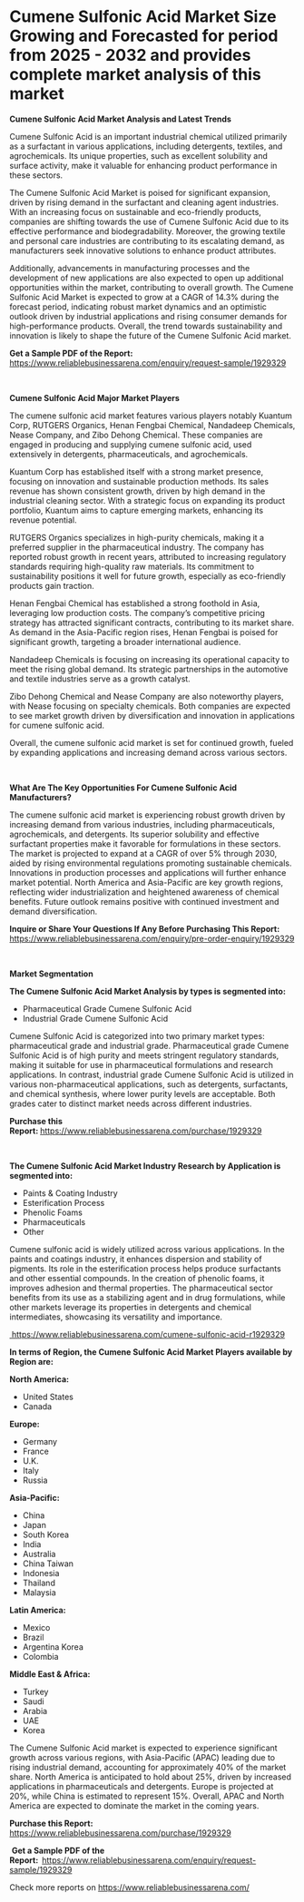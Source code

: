 <p><h1>Cumene Sulfonic Acid Market Size Growing and Forecasted for period from 2025 - 2032 and provides complete market analysis of this market</h1></p><p><strong>Cumene Sulfonic Acid Market Analysis and Latest Trends</strong></p>
<p><p>Cumene Sulfonic Acid is an important industrial chemical utilized primarily as a surfactant in various applications, including detergents, textiles, and agrochemicals. Its unique properties, such as excellent solubility and surface activity, make it valuable for enhancing product performance in these sectors. </p><p>The Cumene Sulfonic Acid Market is poised for significant expansion, driven by rising demand in the surfactant and cleaning agent industries. With an increasing focus on sustainable and eco-friendly products, companies are shifting towards the use of Cumene Sulfonic Acid due to its effective performance and biodegradability. Moreover, the growing textile and personal care industries are contributing to its escalating demand, as manufacturers seek innovative solutions to enhance product attributes.</p><p>Additionally, advancements in manufacturing processes and the development of new applications are also expected to open up additional opportunities within the market, contributing to overall growth. The Cumene Sulfonic Acid Market is expected to grow at a CAGR of 14.3% during the forecast period, indicating robust market dynamics and an optimistic outlook driven by industrial applications and rising consumer demands for high-performance products. Overall, the trend towards sustainability and innovation is likely to shape the future of the Cumene Sulfonic Acid market.</p></p>
<p><strong>Get a Sample PDF of the Report:&nbsp;</strong> <a href="https://www.reliablebusinessarena.com/enquiry/request-sample/1929329?utm_campaign=3286&utm_medium=2&utm_source=Github&utm_content=ia&utm_term=01042025&utm_id=cumene-sulfonic-acid">https://www.reliablebusinessarena.com/enquiry/request-sample/1929329</a></p>
<p>&nbsp;</p>
<p><strong>Cumene Sulfonic Acid Major Market Players</strong></p>
<p><p>The cumene sulfonic acid market features various players notably Kuantum Corp, RUTGERS Organics, Henan Fengbai Chemical, Nandadeep Chemicals, Nease Company, and Zibo Dehong Chemical. These companies are engaged in producing and supplying cumene sulfonic acid, used extensively in detergents, pharmaceuticals, and agrochemicals.</p><p>Kuantum Corp has established itself with a strong market presence, focusing on innovation and sustainable production methods. Its sales revenue has shown consistent growth, driven by high demand in the industrial cleaning sector. With a strategic focus on expanding its product portfolio, Kuantum aims to capture emerging markets, enhancing its revenue potential.</p><p>RUTGERS Organics specializes in high-purity chemicals, making it a preferred supplier in the pharmaceutical industry. The company has reported robust growth in recent years, attributed to increasing regulatory standards requiring high-quality raw materials. Its commitment to sustainability positions it well for future growth, especially as eco-friendly products gain traction.</p><p>Henan Fengbai Chemical has established a strong foothold in Asia, leveraging low production costs. The company’s competitive pricing strategy has attracted significant contracts, contributing to its market share. As demand in the Asia-Pacific region rises, Henan Fengbai is poised for significant growth, targeting a broader international audience.</p><p>Nandadeep Chemicals is focusing on increasing its operational capacity to meet the rising global demand. Its strategic partnerships in the automotive and textile industries serve as a growth catalyst.</p><p>Zibo Dehong Chemical and Nease Company are also noteworthy players, with Nease focusing on specialty chemicals. Both companies are expected to see market growth driven by diversification and innovation in applications for cumene sulfonic acid.</p><p>Overall, the cumene sulfonic acid market is set for continued growth, fueled by expanding applications and increasing demand across various sectors.</p></p>
<p>&nbsp;</p>
<p><strong>What Are The Key Opportunities For Cumene Sulfonic Acid Manufacturers?</strong></p>
<p><p>The cumene sulfonic acid market is experiencing robust growth driven by increasing demand from various industries, including pharmaceuticals, agrochemicals, and detergents. Its superior solubility and effective surfactant properties make it favorable for formulations in these sectors. The market is projected to expand at a CAGR of over 5% through 2030, aided by rising environmental regulations promoting sustainable chemicals. Innovations in production processes and applications will further enhance market potential. North America and Asia-Pacific are key growth regions, reflecting wider industrialization and heightened awareness of chemical benefits. Future outlook remains positive with continued investment and demand diversification.</p></p>
<p><strong>Inquire or Share Your Questions If Any Before Purchasing This Report:</strong> <a href="https://www.reliablebusinessarena.com/enquiry/pre-order-enquiry/1929329?utm_campaign=3286&utm_medium=2&utm_source=Github&utm_content=ia&utm_term=01042025&utm_id=cumene-sulfonic-acid">https://www.reliablebusinessarena.com/enquiry/pre-order-enquiry/1929329</a></p>
<p>&nbsp;</p>
<p><strong>Market Segmentation</strong></p>
<p><strong>The Cumene Sulfonic Acid Market Analysis by types is segmented into:</strong></p>
<p><ul><li>Pharmaceutical Grade Cumene Sulfonic Acid</li><li>Industrial Grade Cumene Sulfonic Acid</li></ul></p>
<p><p>Cumene Sulfonic Acid is categorized into two primary market types: pharmaceutical grade and industrial grade. Pharmaceutical grade Cumene Sulfonic Acid is of high purity and meets stringent regulatory standards, making it suitable for use in pharmaceutical formulations and research applications. In contrast, industrial grade Cumene Sulfonic Acid is utilized in various non-pharmaceutical applications, such as detergents, surfactants, and chemical synthesis, where lower purity levels are acceptable. Both grades cater to distinct market needs across different industries.</p></p>
<p><strong>Purchase this Report:&nbsp;</strong><a href="https://www.reliablebusinessarena.com/purchase/1929329?utm_campaign=3286&utm_medium=2&utm_source=Github&utm_content=ia&utm_term=01042025&utm_id=cumene-sulfonic-acid">https://www.reliablebusinessarena.com/purchase/1929329</a></p>
<p>&nbsp;</p>
<p><strong>The Cumene Sulfonic Acid Market Industry Research by Application is segmented into:</strong></p>
<p><ul><li>Paints & Coating Industry</li><li>Esterification Process</li><li>Phenolic Foams</li><li>Pharmaceuticals</li><li>Other</li></ul></p>
<p><p>Cumene sulfonic acid is widely utilized across various applications. In the paints and coatings industry, it enhances dispersion and stability of pigments. Its role in the esterification process helps produce surfactants and other essential compounds. In the creation of phenolic foams, it improves adhesion and thermal properties. The pharmaceutical sector benefits from its use as a stabilizing agent and in drug formulations, while other markets leverage its properties in detergents and chemical intermediates, showcasing its versatility and importance.</p></p>
<p><a href="https://www.reliablebusinessarena.com/cumene-sulfonic-acid-r1929329?utm_campaign=3286&utm_medium=2&utm_source=Github&utm_content=ia&utm_term=01042025&utm_id=cumene-sulfonic-acid">&nbsp;https://www.reliablebusinessarena.com/cumene-sulfonic-acid-r1929329</a></p>
<p><strong>In terms of Region, the Cumene Sulfonic Acid Market Players available by Region are:</strong></p>
<p>
    <p> <strong> North America: </strong>
        <ul>
            <li>United States</li>
            <li>Canada</li>
        </ul>
        </p> 
    <p> <strong> Europe: </strong>
        <ul>
            <li>Germany</li>
            <li>France</li>
            <li>U.K.</li>
            <li>Italy</li>
            <li>Russia</li>
        </ul>
        </p> 
    <p> <strong> Asia-Pacific: </strong>
        <ul>
            <li>China</li>
            <li>Japan</li>
            <li>South Korea</li>
            <li>India</li>
            <li>Australia</li>
            <li>China Taiwan</li>
            <li>Indonesia</li>
            <li>Thailand</li>
            <li>Malaysia</li>
        </ul>
        </p> 
    <p> <strong> Latin America: </strong>
        <ul>
            <li>Mexico</li>
            <li>Brazil</li>
            <li>Argentina Korea</li>
            <li>Colombia</li>
        </ul>
        </p> 
    <p> <strong> Middle East & Africa: </strong>
        <ul>
            <li>Turkey</li>
            <li>Saudi</li>
            <li>Arabia</li>
            <li>UAE</li>
            <li>Korea</li>
        </ul>
    </p>
    </p>
<p><p>The Cumene Sulfonic Acid market is expected to experience significant growth across various regions, with Asia-Pacific (APAC) leading due to rising industrial demand, accounting for approximately 40% of the market share. North America is anticipated to hold about 25%, driven by increased applications in pharmaceuticals and detergents. Europe is projected at 20%, while China is estimated to represent 15%. Overall, APAC and North America are expected to dominate the market in the coming years.</p></p>
<p><strong>Purchase this Report: </strong><a href="https://www.reliablebusinessarena.com/purchase/1929329?utm_campaign=3286&utm_medium=2&utm_source=Github&utm_content=ia&utm_term=01042025&utm_id=cumene-sulfonic-acid">https://www.reliablebusinessarena.com/purchase/1929329</a></p>
<p>&nbsp;<strong>Get a Sample PDF of the Report:&nbsp;&nbsp;</strong><a href="https://www.reliablebusinessarena.com/enquiry/request-sample/1929329?utm_campaign=3286&utm_medium=2&utm_source=Github&utm_content=ia&utm_term=01042025&utm_id=cumene-sulfonic-acid">https://www.reliablebusinessarena.com/enquiry/request-sample/1929329</a></p>
<p><strong></strong></p>
<p>Check more reports on <a href="https://www.reliablebusinessarena.com/?utm_campaign=3286&utm_medium=2&utm_source=Github&utm_content=ia&utm_term=01042025&utm_id=cumene-sulfonic-acid">https://www.reliablebusinessarena.com/</a></p>